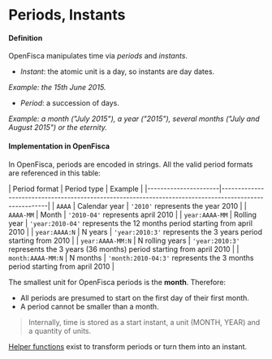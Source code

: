 # Periods, Instants

#### Definition

OpenFisca manipulates time via *periods* and *instants*.

- *Instant*: the atomic unit is a day, so instants are day dates.

_Example: the 15th June 2015._

- *Period*: a succession of days.

_Example: a month ("July 2015"), a year ("2015"), several months ("July and August 2015") or the eternity._

#### Implementation in OpenFisca

In OpenFisca, periods are encoded in strings. All the valid period formats are referenced in this table:

| Period format        |   Period type    | Example                                                                            |
|----------------------|-------------------------------------------------------------------------------------------------------|
| `AAAA`               | Calendar year    | `'2010'` represents the year 2010                                                  |
| `AAAA-MM`            | Month            | `'2010-04'` represents april 2010                                                  |
| `year:AAAA-MM`       | Rolling year     | `'year:2010-04'` represents the 12 months period starting from april 2010          |
| `year:AAAA:N`        | N years          | `'year:2010:3'` represents the 3 years period starting from 2010                   |
| `year:AAAA-MM:N`     | N rolling years  | `'year:2010:3'` represents the 3 years (36 months) period starting from april 2010 |
| `month:AAAA-MM:N`    | N months         | `'month:2010-04:3'` represents the 3 months period starting from april 2010        |

The smallest unit for OpenFisca periods is the **month**. Therefore:

- All periods are presumed to start on the first day of their first month.
- A period cannot be smaller than a month.

> Internally, time is stored as a start instant, a unit (MONTH, YEAR) and a quantity of units.

[Helper functions](coding-the-legislation/35_periods.md) exist to transform periods or turn them into an instant.

